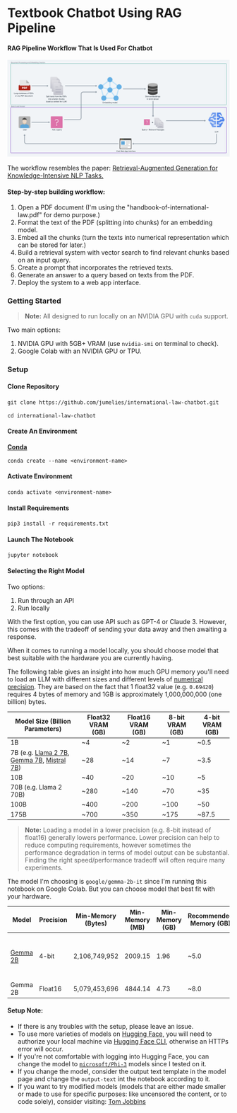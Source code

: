 # Textbook Chatbot Using RAG Pipeline

#### RAG Pipeline Workflow That Is Used For Chatbot

![RAG Pipeline Workflow](images/work-flow.png)

The workflow resembles the paper: [Retrieval-Augmented Generation for Knowledge-Intensive NLP Tasks.](https://arxiv.org/abs/2005.11401)

#### **Step-by-step building workflow:**

1. Open a PDF document (I'm using the "handbook-of-international-law.pdf" for demo purpose.)
2. Format the text of the PDF (splitting into chunks) for an embedding model.
3. Embed all the chunks (turn the texts into numerical representation which can be stored for later.)
4. Build a retrieval system with vector search to find relevant chunks based on an input query.
5. Create a prompt that incorporates the retrieved texts.
6. Generate an answer to a query based on texts from the PDF.
7. Deploy the system to a web app interface.

### Getting Started

> **Note:** All designed to run locally on an NVIDIA GPU with `cuda` support.

Two main options:

1. NVIDIA GPU with 5GB+ VRAM (use `nvidia-smi` on terminal to check).
2. Google Colab with an NVIDIA GPU or TPU.

### Setup

#### Clone Repository

```
git clone https://github.com/jumelies/international-law-chatbot.git
```

```
cd international-law-chatbot
```

#### Create An Environment

**[Conda](https://www.anaconda.com/)**

```
conda create --name <environment-name>
```

#### Activate Environment

```
conda activate <environment-name>
```

#### Install Requirements

```
pip3 install -r requirements.txt
```

#### Launch The Notebook

```
jupyter notebook
```

#### Selecting the Right Model

Two options:

1. Run through an API
2. Run locally

With the first option, you can use API such as GPT-4 or Claude 3. However, this comes with the tradeoff of sending your data away and then awaiting a response.

When it comes to running a model locally, you should choose model that best suitable with the hardware you are currently having.

The following table gives an insight into how much GPU memory you'll need to load an LLM with different sizes and different levels of [numerical precision](<https://en.wikipedia.org/wiki/Precision_(computer_science)>). They are based on the fact that 1 float32 value (e.g. `0.69420`) requires 4 bytes of memory and 1GB is approximately 1,000,000,000 (one billion) bytes.

| Model Size (Billion Parameters)                                                                                                                                                             | Float32 VRAM (GB) | Float16 VRAM (GB) | 8-bit VRAM (GB) | 4-bit VRAM (GB) |
| ------------------------------------------------------------------------------------------------------------------------------------------------------------------------------------------- | ----------------- | ----------------- | --------------- | --------------- |
| 1B                                                                                                                                                                                          | ~4                | ~2                | ~1              | ~0.5            |
| 7B (e.g. [Llama 2 7B](https://huggingface.co/meta-llama/Llama-2-7b), [Gemma 7B](https://huggingface.co/google/gemma-7b-it), [Mistral 7B](https://huggingface.co/mistralai/Mistral-7B-v0.1)) | ~28               | ~14               | ~7              | ~3.5            |
| 10B                                                                                                                                                                                         | ~40               | ~20               | ~10             | ~5              |
| 70B (e.g. Llama 2 70B)                                                                                                                                                                      | ~280              | ~140              | ~70             | ~35             |
| 100B                                                                                                                                                                                        | ~400              | ~200              | ~100            | ~50             |
| 175B                                                                                                                                                                                        | ~700              | ~350              | ~175            | ~87.5           |

> **Note:** Loading a model in a lower precision (e.g. 8-bit instead of float16) generally lowers performance. Lower precision can help to reduce computing requirements, however sometimes the performance degradation in terms of model output can be substantial. Finding the right speed/performance tradeoff will often require many experiments.

The model I'm choosing is `google/gemma-2b-it` since I'm running this notebook on Google Colab. But you can choose model that best fit with your hardware.

| Model                                                 | Precision | Min-Memory (Bytes) | Min-Memory (MB) | Min-Memory (GB) | Recommended Memory (GB) | Hugging Face ID                                                                                                                                  |
| ----------------------------------------------------- | --------- | ------------------ | --------------- | --------------- | ----------------------- | ------------------------------------------------------------------------------------------------------------------------------------------------ |
| [Gemma 2B](https://huggingface.co/google/gemma-2b-it) | 4-bit     | 2,106,749,952      | 2009.15         | 1.96            | ~5.0                    | [`gemma-2b`](https://huggingface.co/google/gemma-2b) or [`gemma-2b-it`](https://huggingface.co/google/gemma-2b-it) for instruction tuned version |
| Gemma 2B                                              | Float16   | 5,079,453,696      | 4844.14         | 4.73            | ~8.0                    | Same as above                                                                                                                                    |

#### Setup Note:

- If there is any troubles with the setup, please leave an issue.
- To use more varieties of models on [Hugging Face](https://huggingface.co/), you will need to authorize your local machine via [Hugging Face CLI](https://huggingface.co/docs/huggingface_hub/en/quick-start#authentication), otherwise an HTTPs error will occur.
- If you're not comfortable with logging into Hugging Face, you can change the model to [`microsoft/Phi-3`](https://huggingface.co/collections/microsoft/phi-3-6626e15e9585a200d2d761e3) models since I tested on it.
- If you change the model, consider the output text template in the model page and change the `output-text` int the notebook according to it.
- If you want to try modified models (models that are either made smaller or made to use for specific purposes: like uncensored the content, or to code solely), consider visiting: [Tom Jobbins](https://huggingface.co/TheBloke)
